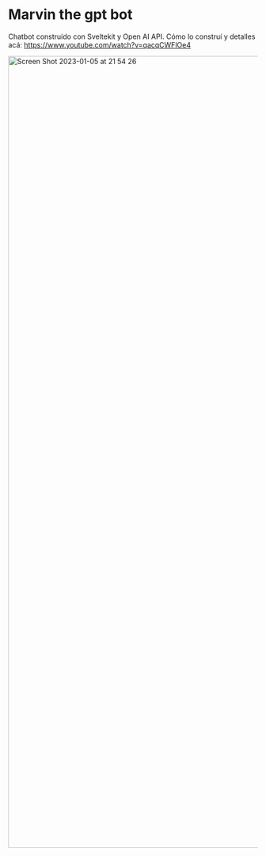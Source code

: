 # Marvin the gpt bot

Chatbot construído con Sveltekit y Open AI API.
Cómo lo construí y detalles acá: https://www.youtube.com/watch?v=qacqCWFlOe4

<img width="1600" alt="Screen Shot 2023-01-05 at 21 54 26" src="https://user-images.githubusercontent.com/1221345/211206638-43cd802d-0ed7-4911-bec9-6f89769c1b72.png">
